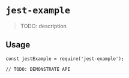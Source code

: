# `jest-example`

> TODO: description

## Usage

```
const jestExample = require('jest-example');

// TODO: DEMONSTRATE API
```

